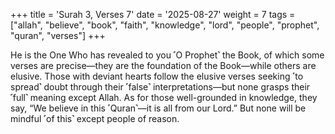 +++
title = 'Surah 3, Verses 7'
date = '2025-08-27'
weight = 7
tags = ["allah", "believe", "book", "faith", "knowledge", "lord", "people", "prophet", "quran", "verses"]
+++

He is the One Who has revealed to you ˹O Prophet˺ the Book, of which some verses are precise—they are the foundation of the Book—while others are elusive. Those with deviant hearts follow the elusive verses seeking ˹to spread˺ doubt through their ˹false˺ interpretations—but none grasps their ˹full˺ meaning except Allah. As for those well-grounded in knowledge, they say, “We believe in this ˹Quran˺—it is all from our Lord.” But none will be mindful ˹of this˺ except people of reason.